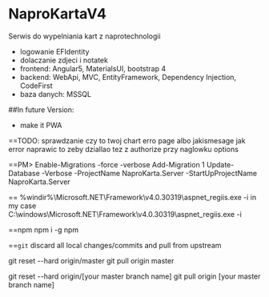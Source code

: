 # NaproKartaV4
Serwis do wypelniania kart z naprotechnologii
* logowanie EFIdentity
* dolaczanie zdjeci i notatek
* frontend: Angular5, MaterialsUI, bootstrap 4
* backend: WebApi, MVC, EntityFramework, Dependency Injection, CodeFirst
* baza danych: MSSQL 

##In future Version:
* make it PWA




==TODO:
sprawdzanie czy to twoj chart
erro page albo jakismesage jak error
naprawic to zeby dziallao tez z authorize przy naglowku options

==PM> 
Enable-Migrations -force -verbose
Add-Migration 1
Update-Database -Verbose -ProjectName NaproKarta.Server -StartUpProjectName NaproKarta.Server 

==
%windir%\Microsoft.NET\Framework\v4.0.30319\aspnet_regiis.exe -i
in my case C:\windows\Microsoft.NET\Framework\v4.0.30319\aspnet_regiis.exe -i

==npm
npm i -g npm

==`git` discard all local changes/commits and pull from upstream

git reset --hard origin/master
git pull origin master

git reset --hard origin/[your master branch name]
git pull origin [your master branch name]
